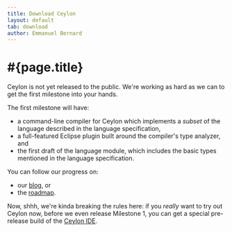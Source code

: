 ```yaml
---
title: Download Ceylon
layout: default
tab: download
author: Emmanuel Bernard
---
```

# #{page.title}
Ceylon is not yet released to the public. We're working as hard as we can 
to get the first milestone into your hands.

The first milestone will have:

* a command-line compiler for Ceylon which implements a *subset* of the 
  language described in the language specification,
* a full-featured Eclipse plugin built around the compiler's type analyzer,
  and
* the first draft of the language module, which includes the basic types
  mentioned in the language specification.

You can follow our progress on:

* our [blog](/blog), or
* the [roadmap](/documentation/roadmap).

Now, shhh, we're kinda breaking the rules here: if you *really* want to try
out Ceylon now, before we even release Milestone 1, you can get a special
pre-release build of the [Ceylon IDE](../documentation/ide).